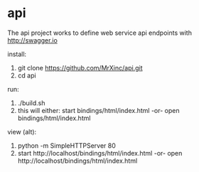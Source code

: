 api
===

The api project works to define web service api endpoints with http://swagger.io

install:
  1. git clone https://github.com/MrXinc/api.git
  1. cd api

run:
  1. ./build.sh
  1. this will either: start bindings/html/index.html -or- open bindings/html/index.html 

view (alt):
  1. python -m SimpleHTTPServer 80
  1. start http://localhost/bindings/html/index.html -or- open http://localhost/bindings/html/index.html 
